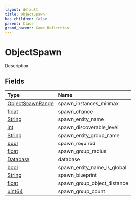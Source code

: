 ```yaml
---
layout: default
title: ObjectSpawn
has_children: false
parent: Class
grand_parent: Game Reflection
---
```

# ObjectSpawn
Description 

## Fields

| Type | Name |
|:-------------|:--------------|
| [ObjectSpawnRange](/docs/game-reflection/classes/object_spawn_range) | spawn_instances_minmax |
| [float](/docs/game-reflection/components/float) | spawn_chance |
| [String](/docs/game-reflection/components/string) | spawn_entity_name |
| [int](/docs/game-reflection/enums/int) | spawn_discoverable_level |
| [String](/docs/game-reflection/components/string) | spawn_entity_group_name |
| [bool](/docs/game-reflection/components/bool) | spawn_required |
| [float](/docs/game-reflection/components/float) | spawn_group_radius |
| [Database](/docs/game-reflection/components/database) | database |
| [bool](/docs/game-reflection/components/bool) | spawn_entity_name_is_global |
| [String](/docs/game-reflection/components/string) | spawn_blueprint |
| [float](/docs/game-reflection/components/float) | spawn_group_object_distance |
| [uint64](/docs/game-reflection/components/uint64) | spawn_group_count |


